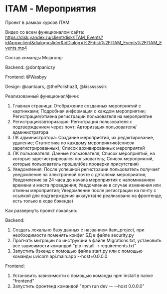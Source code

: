 # ITAM - Мероприятия
Проект в рамках курсов ITAM

Видео со всем функционалом сайта:
https://disk.yandex.ru/client/disk/ITAM_Events?idApp=client&dialog=slider&idDialog=%2Fdisk%2FITAM_Events%2FITAM_Events.mp4

Состав команды Mojarung:

Backend: 
@dontpaniczy

Frontend: 
@Wasbyy

Design: 
@aantaars, @thePolishaz3, @kisssssssik


Реализованный функционал/фичи:
1. Главная страница: 
Отображение созданных мероприятий с картинками; Подробная информация о каждом мероприятии; Регистрация/отмена регистрации пользователя на мероприятие
2. Регистрация/авторизация:
Регистрация пользователя с подтверждением через почт; Авторизация пользователя/администратора
3. ЛК администратора:
Создание мероприятий, их редактирование, удаление; Статистика по каждому мероприятию(список зарегистрированных); Список архивированных мероприятий
4. ЛК пользователя:
Данные пользователя; Cписок мероприятий, на которые зарегистрировался пользователь; Список мероприятий, которые пользователь прошел(без проверки присутствия)
5. Уведомления:
После успешной регистрации пользователь получает уведомление на электронной почте с деталями мероприятия; Уведомление за 24 часа до начала мероприятия с напоминанием времени и места проведения; Уведомление в случае изменения или отмены мероприятия; Уведомление после регистрации на почту с ссылкой для подтверждения аккаунта(не реализовано на фронтенде, есть только в коде бэкенда)

Как развернуть проект локально:

Backend: 
1. Создать локально базу данных с названием itam_project, при необходимости поменять конфиг БД в файле security.py
2. Прогнать миграции по инструкции в файле Migrations.txt, установить все зависимости командой "pip install -r requirements.txt"
3. Запустить бэкенд с помощью файла start.py или с помощью команды uvicorn api.main:app --host=0.0.0.0

Frontend:
1. Установить зависимости с помощью команды npm install в папке "frontend"
2. Запустить фронтенд командой "npm run dev -- --host 0.0.0.0"
   
